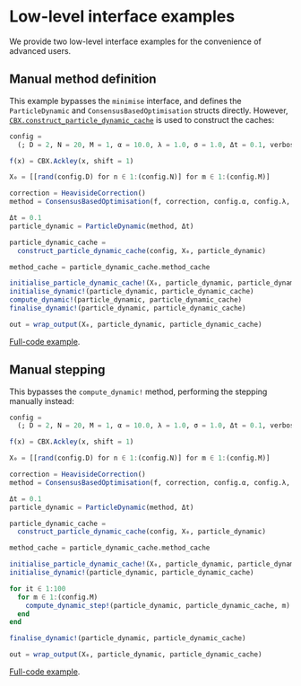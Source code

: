 # Low-level interface examples

We provide two low-level interface examples for the convenience of advanced users.

## Manual method definition

This example bypasses the `minimise` interface, and defines the `ParticleDynamic` and `ConsensusBasedOptimisation` structs directly. However, [`CBX.construct_particle_dynamic_cache`](@ref) is used to construct the caches:
```julia
config =
  (; D = 2, N = 20, M = 1, α = 10.0, λ = 1.0, σ = 1.0, Δt = 0.1, verbosity = 0)

f(x) = CBX.Ackley(x, shift = 1)

X₀ = [[rand(config.D) for n ∈ 1:(config.N)] for m ∈ 1:(config.M)]

correction = HeavisideCorrection()
method = ConsensusBasedOptimisation(f, correction, config.α, config.λ, config.σ)

Δt = 0.1
particle_dynamic = ParticleDynamic(method, Δt)

particle_dynamic_cache =
  construct_particle_dynamic_cache(config, X₀, particle_dynamic)

method_cache = particle_dynamic_cache.method_cache

initialise_particle_dynamic_cache!(X₀, particle_dynamic, particle_dynamic_cache)
initialise_dynamic!(particle_dynamic, particle_dynamic_cache)
compute_dynamic!(particle_dynamic, particle_dynamic_cache)
finalise_dynamic!(particle_dynamic, particle_dynamic_cache)

out = wrap_output(X₀, particle_dynamic, particle_dynamic_cache)
```
[Full-code example](https://github.com/PdIPS/CBX.jl/blob/main/examples/low_level/low_level.jl).

## Manual stepping

This bypasses the `compute_dynamic!` method, performing the stepping manually instead:
```julia
config =
  (; D = 2, N = 20, M = 1, α = 10.0, λ = 1.0, σ = 1.0, Δt = 0.1, verbosity = 0)

f(x) = CBX.Ackley(x, shift = 1)

X₀ = [[rand(config.D) for n ∈ 1:(config.N)] for m ∈ 1:(config.M)]

correction = HeavisideCorrection()
method = ConsensusBasedOptimisation(f, correction, config.α, config.λ, config.σ)

Δt = 0.1
particle_dynamic = ParticleDynamic(method, Δt)

particle_dynamic_cache =
  construct_particle_dynamic_cache(config, X₀, particle_dynamic)

method_cache = particle_dynamic_cache.method_cache

initialise_particle_dynamic_cache!(X₀, particle_dynamic, particle_dynamic_cache)
initialise_dynamic!(particle_dynamic, particle_dynamic_cache)

for it ∈ 1:100
  for m ∈ 1:(config.M)
    compute_dynamic_step!(particle_dynamic, particle_dynamic_cache, m)
  end
end

finalise_dynamic!(particle_dynamic, particle_dynamic_cache)

out = wrap_output(X₀, particle_dynamic, particle_dynamic_cache)
```
[Full-code example](https://github.com/PdIPS/CBX.jl/blob/main/examples/low_level/manual_stepping.jl).
